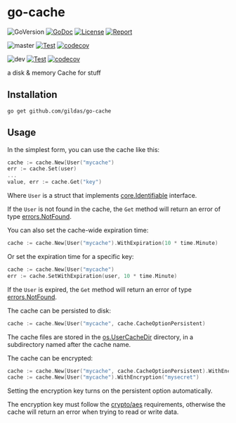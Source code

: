 # go-cache

![GoVersion](https://img.shields.io/github/go-mod/go-version/gildas/go-cache)
[![GoDoc](https://img.shields.io/badge/go.dev-reference-007d9c?logo=go&logoColor=white&style=flat-square)](https://pkg.go.dev/github.com/gildas/go-cache)
[![License](https://img.shields.io/github/license/gildas/go-cache)](https://github.com/gildas/go-cache/blob/master/LICENSE)
[![Report](https://goreportcard.com/badge/github.com/gildas/go-cache)](https://goreportcard.com/report/github.com/gildas/go-cache)  

![master](https://img.shields.io/badge/branch-master-informational)
[![Test](https://github.com/gildas/go-cache/actions/workflows/test.yml/badge.svg?branch=master)](https://github.com/gildas/go-cache/actions/workflows/test.yml)
[![codecov](https://codecov.io/gh/gildas/go-cache/branch/master/graph/badge.svg?token=gFCzS9b7Mu)](https://codecov.io/gh/gildas/go-cache/branch/master)

![dev](https://img.shields.io/badge/branch-dev-informational)
[![Test](https://github.com/gildas/go-cache/actions/workflows/test.yml/badge.svg?branch=dev)](https://github.com/gildas/go-cache/actions/workflows/test.yml)
[![codecov](https://codecov.io/gh/gildas/go-cache/branch/dev/graph/badge.svg?token=gFCzS9b7Mu)](https://codecov.io/gh/gildas/go-cache/branch/dev)

a disk &amp; memory Cache for stuff

## Installation

```shell
go get github.com/gildas/go-cache
```

## Usage

In the simplest form, you can use the cache like this:

```go
cache := cache.New[User("mycache")
err := cache.Set(user)
...
value, err := cache.Get("key")
```

Where `User` is a struct that implements [core.Identifiable](https://pkg.go.dev/github.com/gildas/go-core#Identifiable) interface.

If the `User` is not found in the cache, the `Get` method will return an error of type [errors.NotFound](https://pkg.go.dev/github.com/gildas/go-errors#NotFound).

You can also set the cache-wide expiration time:

```go
cache := cache.New[User("mycache").WithExpiration(10 * time.Minute)
```

Or set the expiration time for a specific key:

```go
cache := cache.New[User("mycache")
err := cache.SetWithExpiration(user, 10 * time.Minute)
```

If the `User` is expired, the `Get` method will return an error of type [errors.NotFound](https://pkg.go.dev/github.com/gildas/go-errors#NotFound).

The cache can be persisted to disk:

```go
cache := cache.New[User("mycache", cache.CacheOptionPersistent)
```

The cache files are stored in the [os.UserCacheDir](https://pkg.go.dev/os#UserCacheDir) directory, in a subdirectory named after the cache name.

The cache can be encrypted:

```go
cache := cache.New[User("mycache", cache.CacheOptionPersistent).WithEncryption("mysecret")
cache := cache.New[User("mycache").WithEncryption("mysecret")
```

Setting the encryption key turns on the persistent option automatically.

The encryption key must follow the [crypto/aes](https://pkg.go.dev/crypto/aes) requirements, otherwise the cache will return an error when trying to read or write data.

